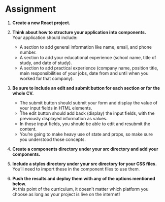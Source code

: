 # Assignment

1. **Create a new React project.**

2. **Think about how to structure your application into components.**  
Your application should include:
    - A section to add general information like name, email, and phone number.
    - A section to add your educational experience (school name, title of study, and date of study).
    - A section to add practical experience (company name, position title, main responsibilities of your jobs, date from and until when you worked for that company).

3. **Be sure to include an edit and submit button for each section or for the whole CV.**
    - The submit button should submit your form and display the value of your input fields in HTML elements.
    - The edit button should add back (display) the input fields, with the previously displayed information as values.
    - In those input fields, you should be able to edit and resubmit the content.
    - You’re going to make heavy use of state and props, so make sure you understood those concepts.

4. **Create a components directory under your src directory and add your components.**

5. **Include a styles directory under your src directory for your CSS files.**  
You’ll need to import these in the component files to use them.

6. **Push the results and deploy them with any of the options mentioned below.**  
At this point of the curriculum, it doesn’t matter which platform you choose as long as your project is live on the internet!
